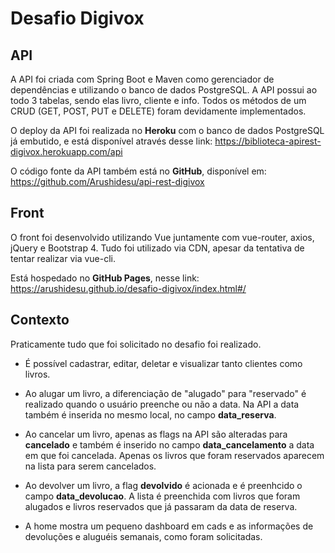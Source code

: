 # Desafio Digivox

## API 
A API foi criada com Spring Boot e Maven como gerenciador de dependências e utilizando o banco de dados PostgreSQL. A API possui ao todo 3 tabelas, sendo elas livro, cliente e info. Todos os métodos de um CRUD (GET, POST, PUT e DELETE) foram devidamente implementados.

O deploy da API foi realizada no **Heroku** com o banco de dados PostgreSQL já embutido, e está disponível através desse link: https://biblioteca-apirest-digivox.herokuapp.com/api

O código fonte da API também está no **GitHub**, disponível em: https://github.com/Arushidesu/api-rest-digivox

## Front
O front foi desenvolvido utilizando Vue juntamente com vue-router, axios, jQuery e Bootstrap 4. Tudo foi utilizado via CDN, apesar da tentativa de tentar realizar via vue-cli. 

Está hospedado no **GitHub Pages**, nesse link: https://arushidesu.github.io/desafio-digivox/index.html#/

## Contexto
Praticamente tudo que foi solicitado no desafio foi realizado. 

- É possível cadastrar, editar, deletar e visualizar tanto clientes como livros. 

- Ao alugar um livro, a diferenciação de "alugado" para "reservado" é realizado quando o usuário preenche ou não a data. Na API a data também é inserida no mesmo local, no campo **data_reserva**.

- Ao cancelar um livro, apenas as flags na API são alteradas para **cancelado** e também é inserido no campo **data_cancelamento** a data em que foi cancelada. Apenas os livros que foram reservados aparecem na lista para serem cancelados.

- Ao devolver um livro, a flag **devolvido** é acionada e é preenhcido o campo **data_devolucao**. A lista é preenchida com livros que foram alugados e livros reservados que já passaram da data de reserva.

- A home mostra um pequeno dashboard em cads e as informações de devoluções e aluguéis semanais, como foram solicitadas.
